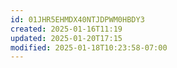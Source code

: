 ```yaml
---
id: 01JHR5EHMDX40NTJDPWM0HBDY3
created: 2025-01-16T11:19
updated: 2025-01-20T17:15
modified: 2025-01-18T10:23:58-07:00
---
```

